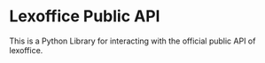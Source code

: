 # Lexoffice Public API
This is a Python Library for interacting with the official public API of lexoffice.